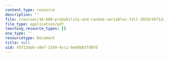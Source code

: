 ```yaml
---
content_type: resource
description: ''
file: /courses/18-600-probability-and-random-variables-fall-2019/45f12dabc0e715494cc10eb0b03fd0fd_MIT18_600F19_lec30.pdf
file_type: application/pdf
learning_resource_types: []
ocw_type: ''
resourcetype: Document
title: null
uid: 45f12dab-c0e7-1549-4cc1-0eb0b03fd0fd
---
```

